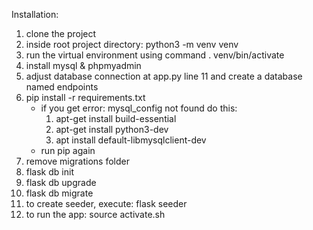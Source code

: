 Installation:
1. clone the project
2. inside root project directory: python3 -m venv venv
3. run the virtual environment using command . venv/bin/activate
4. install mysql & phpmyadmin
5. adjust database connection at app.py line 11 and create a database named endpoints
6. pip install -r requirements.txt
   - if you get error: mysql_config not found do this: 
     1. apt-get install build-essential
     2. apt-get install python3-dev 
     3. apt install default-libmysqlclient-dev
   - run pip again
7. remove migrations folder
8. flask db init
9. flask db upgrade
10. flask db migrate
11. to create seeder, execute: flask seeder 
12. to run the app: source activate.sh